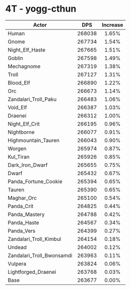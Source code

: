 # 4T - yogg-cthun
| Actor | DPS | Increase |
|---|:---:|:---:|
|Human|268038|1.65%|
|Gnome|267734|1.54%|
|Night_Elf_Haste|267665|1.51%|
|Goblin|267598|1.49%|
|Mechagnome|267319|1.38%|
|Troll|267127|1.31%|
|Blood_Elf|266890|1.22%|
|Orc|266673|1.14%|
|Zandalari_Troll_Paku|266483|1.06%|
|Void_Elf|266387|1.03%|
|Draenei|266312|1.00%|
|Night_Elf_Crit|266195|0.96%|
|Nightborne|266077|0.91%|
|Highmountain_Tauren|266043|0.90%|
|Worgen|265974|0.87%|
|Kul_Tiran|265926|0.85%|
|Dark_Iron_Dwarf|265655|0.75%|
|Dwarf|265432|0.67%|
|Panda_Fortune_Cookie|265394|0.65%|
|Tauren|265390|0.65%|
|Maghar_Orc|265100|0.54%|
|Panda_Crit|264825|0.44%|
|Panda_Mastery|264788|0.42%|
|Panda_Haste|264567|0.34%|
|Panda_Vers|264399|0.27%|
|Zandalari_Troll_Kimbul|264154|0.18%|
|Undead|264002|0.12%|
|Zandalari_Troll_Bwonsamdi|263963|0.11%|
|Vulpera|263824|0.06%|
|Lightforged_Draenei|263768|0.03%|
|Base|263677|0.00%|
